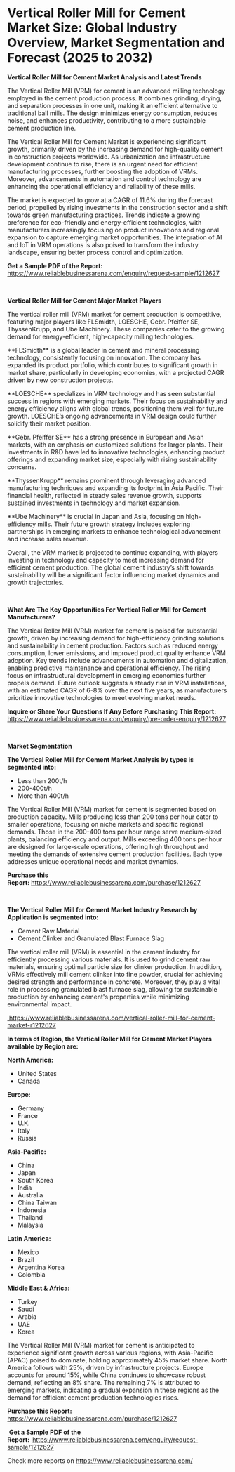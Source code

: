 <p><h1>Vertical Roller Mill for Cement Market Size: Global Industry Overview, Market Segmentation and Forecast (2025 to 2032)</h1></p><p><strong>Vertical Roller Mill for Cement Market Analysis and Latest Trends</strong></p>
<p><p>The Vertical Roller Mill (VRM) for cement is an advanced milling technology employed in the cement production process. It combines grinding, drying, and separation processes in one unit, making it an efficient alternative to traditional ball mills. The design minimizes energy consumption, reduces noise, and enhances productivity, contributing to a more sustainable cement production line.</p><p>The Vertical Roller Mill for Cement Market is experiencing significant growth, primarily driven by the increasing demand for high-quality cement in construction projects worldwide. As urbanization and infrastructure development continue to rise, there is an urgent need for efficient manufacturing processes, further boosting the adoption of VRMs. Moreover, advancements in automation and control technology are enhancing the operational efficiency and reliability of these mills.</p><p>The market is expected to grow at a CAGR of 11.6% during the forecast period, propelled by rising investments in the construction sector and a shift towards green manufacturing practices. Trends indicate a growing preference for eco-friendly and energy-efficient technologies, with manufacturers increasingly focusing on product innovations and regional expansion to capture emerging market opportunities. The integration of AI and IoT in VRM operations is also poised to transform the industry landscape, ensuring better process control and optimization.</p></p>
<p><strong>Get a Sample PDF of the Report:&nbsp;</strong> <a href="https://www.reliablebusinessarena.com/enquiry/request-sample/1212627?utm_campaign=2527&utm_medium=2&utm_source=Github&utm_content=ia&utm_term=24032025&utm_id=vertical-roller-mill-for-cement">https://www.reliablebusinessarena.com/enquiry/request-sample/1212627</a></p>
<p>&nbsp;</p>
<p><strong>Vertical Roller Mill for Cement Major Market Players</strong></p>
<p><p>The vertical roller mill (VRM) market for cement production is competitive, featuring major players like FLSmidth, LOESCHE, Gebr. Pfeiffer SE, ThyssenKrupp, and Ube Machinery. These companies cater to the growing demand for energy-efficient, high-capacity milling technologies.</p><p>**FLSmidth** is a global leader in cement and mineral processing technology, consistently focusing on innovation. The company has expanded its product portfolio, which contributes to significant growth in market share, particularly in developing economies, with a projected CAGR driven by new construction projects.</p><p>**LOESCHE** specializes in VRM technology and has seen substantial success in regions with emerging markets. Their focus on sustainability and energy efficiency aligns with global trends, positioning them well for future growth. LOESCHE’s ongoing advancements in VRM design could further solidify their market position.</p><p>**Gebr. Pfeiffer SE** has a strong presence in European and Asian markets, with an emphasis on customized solutions for larger plants. Their investments in R&D have led to innovative technologies, enhancing product offerings and expanding market size, especially with rising sustainability concerns.</p><p>**ThyssenKrupp** remains prominent through leveraging advanced manufacturing techniques and expanding its footprint in Asia Pacific. Their financial health, reflected in steady sales revenue growth, supports sustained investments in technology and market expansion.</p><p>**Ube Machinery** is crucial in Japan and Asia, focusing on high-efficiency mills. Their future growth strategy includes exploring partnerships in emerging markets to enhance technological advancement and increase sales revenue.</p><p>Overall, the VRM market is projected to continue expanding, with players investing in technology and capacity to meet increasing demand for efficient cement production. The global cement industry’s shift towards sustainability will be a significant factor influencing market dynamics and growth trajectories.</p></p>
<p>&nbsp;</p>
<p><strong>What Are The Key Opportunities For Vertical Roller Mill for Cement Manufacturers?</strong></p>
<p><p>The Vertical Roller Mill (VRM) market for cement is poised for substantial growth, driven by increasing demand for high-efficiency grinding solutions and sustainability in cement production. Factors such as reduced energy consumption, lower emissions, and improved product quality enhance VRM adoption. Key trends include advancements in automation and digitalization, enabling predictive maintenance and operational efficiency. The rising focus on infrastructural development in emerging economies further propels demand. Future outlook suggests a steady rise in VRM installations, with an estimated CAGR of 6-8% over the next five years, as manufacturers prioritize innovative technologies to meet evolving market needs.</p></p>
<p><strong>Inquire or Share Your Questions If Any Before Purchasing This Report:</strong> <a href="https://www.reliablebusinessarena.com/enquiry/pre-order-enquiry/1212627?utm_campaign=2527&utm_medium=2&utm_source=Github&utm_content=ia&utm_term=24032025&utm_id=vertical-roller-mill-for-cement">https://www.reliablebusinessarena.com/enquiry/pre-order-enquiry/1212627</a></p>
<p>&nbsp;</p>
<p><strong>Market Segmentation</strong></p>
<p><strong>The Vertical Roller Mill for Cement Market Analysis by types is segmented into:</strong></p>
<p><ul><li>Less than 200t/h</li><li>200-400t/h</li><li>More than 400t/h</li></ul></p>
<p><p>The Vertical Roller Mill (VRM) market for cement is segmented based on production capacity. Mills producing less than 200 tons per hour cater to smaller operations, focusing on niche markets and specific regional demands. Those in the 200-400 tons per hour range serve medium-sized plants, balancing efficiency and output. Mills exceeding 400 tons per hour are designed for large-scale operations, offering high throughput and meeting the demands of extensive cement production facilities. Each type addresses unique operational needs and market dynamics.</p></p>
<p><strong>Purchase this Report:&nbsp;</strong><a href="https://www.reliablebusinessarena.com/purchase/1212627?utm_campaign=2527&utm_medium=2&utm_source=Github&utm_content=ia&utm_term=24032025&utm_id=vertical-roller-mill-for-cement">https://www.reliablebusinessarena.com/purchase/1212627</a></p>
<p>&nbsp;</p>
<p><strong>The Vertical Roller Mill for Cement Market Industry Research by Application is segmented into:</strong></p>
<p><ul><li>Cement Raw Material</li><li>Cement Clinker and Granulated Blast Furnace Slag</li></ul></p>
<p><p>The vertical roller mill (VRM) is essential in the cement industry for efficiently processing various materials. It is used to grind cement raw materials, ensuring optimal particle size for clinker production. In addition, VRMs effectively mill cement clinker into fine powder, crucial for achieving desired strength and performance in concrete. Moreover, they play a vital role in processing granulated blast furnace slag, allowing for sustainable production by enhancing cement's properties while minimizing environmental impact.</p></p>
<p><a href="https://www.reliablebusinessarena.com/vertical-roller-mill-for-cement-market-r1212627?utm_campaign=2527&utm_medium=2&utm_source=Github&utm_content=ia&utm_term=24032025&utm_id=vertical-roller-mill-for-cement">&nbsp;https://www.reliablebusinessarena.com/vertical-roller-mill-for-cement-market-r1212627</a></p>
<p><strong>In terms of Region, the Vertical Roller Mill for Cement Market Players available by Region are:</strong></p>
<p>
    <p> <strong> North America: </strong>
        <ul>
            <li>United States</li>
            <li>Canada</li>
        </ul>
        </p> 
    <p> <strong> Europe: </strong>
        <ul>
            <li>Germany</li>
            <li>France</li>
            <li>U.K.</li>
            <li>Italy</li>
            <li>Russia</li>
        </ul>
        </p> 
    <p> <strong> Asia-Pacific: </strong>
        <ul>
            <li>China</li>
            <li>Japan</li>
            <li>South Korea</li>
            <li>India</li>
            <li>Australia</li>
            <li>China Taiwan</li>
            <li>Indonesia</li>
            <li>Thailand</li>
            <li>Malaysia</li>
        </ul>
        </p> 
    <p> <strong> Latin America: </strong>
        <ul>
            <li>Mexico</li>
            <li>Brazil</li>
            <li>Argentina Korea</li>
            <li>Colombia</li>
        </ul>
        </p> 
    <p> <strong> Middle East & Africa: </strong>
        <ul>
            <li>Turkey</li>
            <li>Saudi</li>
            <li>Arabia</li>
            <li>UAE</li>
            <li>Korea</li>
        </ul>
    </p>
    </p>
<p><p>The Vertical Roller Mill (VRM) market for cement is anticipated to experience significant growth across various regions, with Asia-Pacific (APAC) poised to dominate, holding approximately 45% market share. North America follows with 25%, driven by infrastructure projects. Europe accounts for around 15%, while China continues to showcase robust demand, reflecting an 8% share. The remaining 7% is attributed to emerging markets, indicating a gradual expansion in these regions as the demand for efficient cement production technologies rises.</p></p>
<p><strong>Purchase this Report: </strong><a href="https://www.reliablebusinessarena.com/purchase/1212627?utm_campaign=2527&utm_medium=2&utm_source=Github&utm_content=ia&utm_term=24032025&utm_id=vertical-roller-mill-for-cement">https://www.reliablebusinessarena.com/purchase/1212627</a></p>
<p>&nbsp;<strong>Get a Sample PDF of the Report:&nbsp;&nbsp;</strong><a href="https://www.reliablebusinessarena.com/enquiry/request-sample/1212627?utm_campaign=2527&utm_medium=2&utm_source=Github&utm_content=ia&utm_term=24032025&utm_id=vertical-roller-mill-for-cement">https://www.reliablebusinessarena.com/enquiry/request-sample/1212627</a></p>
<p><strong></strong></p>
<p>Check more reports on <a href="https://www.reliablebusinessarena.com/?utm_campaign=2527&utm_medium=2&utm_source=Github&utm_content=ia&utm_term=24032025&utm_id=vertical-roller-mill-for-cement">https://www.reliablebusinessarena.com/</a></p>